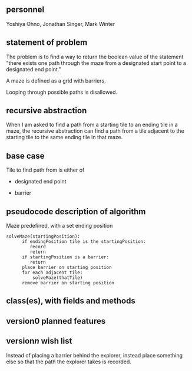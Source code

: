 ## personnel
Yoshiya Ohno, Jonathan Singer, Mark Winter
## statement of problem
The problem is to find a way to return the boolean value of the statement "there exists one path through the maze from a designated start point to a designated end point."

A maze is defined as a grid with barriers.

Looping through possible paths is disallowed.
## recursive abstraction
When I am asked to find a path from a starting tile to an ending tile in a maze, the recursive abstraction can find a path from a tile adjacent to the starting tile to the same ending tile in that maze.
## base case
Tile to find path from is either of

* designated end point

* barrier
## pseudocode description of algorithm
Maze predefined, with a set ending position
```
solveMaze(startingPosition):
      if endingPosition tile is the startingPosition:
         record
         return
      if startingPosition is a barrier:
         return
      place barrier on starting position
      for each adjacent tile:
          solveMaze(thatTile)
      remove barrier on starting position
```
## class(es), with fields and methods
## version0 planned features
## version*n* wish list
Instead of placing a barrier behind the explorer, instead place something else so that the path the explorer takes is recorded. 